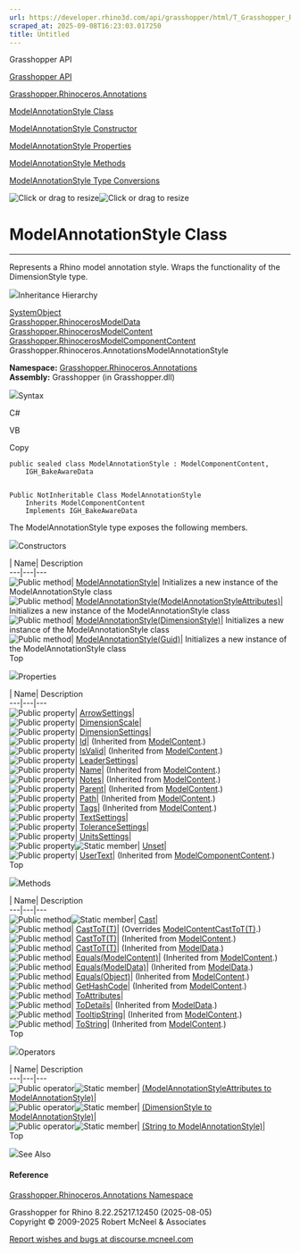 ```yaml
---
url: https://developer.rhino3d.com/api/grasshopper/html/T_Grasshopper_Rhinoceros_Annotations_ModelAnnotationStyle.htm
scraped_at: 2025-09-08T16:23:03.017250
title: Untitled
---
```


Grasshopper API

[Grasshopper API](../html/723c01da-9986-4db2-8f53-6f3a7494df75.htm
"Grasshopper API")

[Grasshopper.Rhinoceros.Annotations](../html/N_Grasshopper_Rhinoceros_Annotations.htm
"Grasshopper.Rhinoceros.Annotations")

[ModelAnnotationStyle
Class](../html/T_Grasshopper_Rhinoceros_Annotations_ModelAnnotationStyle.htm
"ModelAnnotationStyle Class")

[ModelAnnotationStyle Constructor
](../html/Overload_Grasshopper_Rhinoceros_Annotations_ModelAnnotationStyle__ctor.htm
"ModelAnnotationStyle Constructor ")

[ModelAnnotationStyle
Properties](../html/Properties_T_Grasshopper_Rhinoceros_Annotations_ModelAnnotationStyle.htm
"ModelAnnotationStyle Properties")

[ModelAnnotationStyle
Methods](../html/Methods_T_Grasshopper_Rhinoceros_Annotations_ModelAnnotationStyle.htm
"ModelAnnotationStyle Methods")

[ModelAnnotationStyle Type
Conversions](../html/Operators_T_Grasshopper_Rhinoceros_Annotations_ModelAnnotationStyle.htm
"ModelAnnotationStyle Type Conversions")

![Click or drag to resize](../icons/TocOpen.gif)![Click or drag to
resize](../icons/TocClose.gif)

# ModelAnnotationStyle Class  
  
---  
  
Represents a Rhino model annotation style. Wraps the functionality of the
DimensionStyle type.

![](../icons/SectionExpanded.png)Inheritance Hierarchy

[SystemObject](https://docs.microsoft.com/dotnet/api/system.object)  
[Grasshopper.RhinocerosModelData](T_Grasshopper_Rhinoceros_ModelData.htm)  
[Grasshopper.RhinocerosModelContent](T_Grasshopper_Rhinoceros_ModelContent.htm)  
[Grasshopper.RhinocerosModelComponentContent](T_Grasshopper_Rhinoceros_ModelComponentContent.htm)  
Grasshopper.Rhinoceros.AnnotationsModelAnnotationStyle  

**Namespace:**
[Grasshopper.Rhinoceros.Annotations](N_Grasshopper_Rhinoceros_Annotations.htm)  
**Assembly:** Grasshopper (in Grasshopper.dll)

![](../icons/SectionExpanded.png)Syntax

C#

VB

Copy

    
    
    public sealed class ModelAnnotationStyle : ModelComponentContent, 
    	IGH_BakeAwareData
    
    
    Public NotInheritable Class ModelAnnotationStyle
    	Inherits ModelComponentContent
    	Implements IGH_BakeAwareData

The ModelAnnotationStyle type exposes the following members.

![](../icons/SectionExpanded.png)Constructors

| Name| Description  
---|---|---  
![Public method](../icons/pubmethod.gif)|
[ModelAnnotationStyle](M_Grasshopper_Rhinoceros_Annotations_ModelAnnotationStyle__ctor.htm)|
Initializes a new instance of the ModelAnnotationStyle class  
![Public method](../icons/pubmethod.gif)|
[ModelAnnotationStyle(ModelAnnotationStyleAttributes)](M_Grasshopper_Rhinoceros_Annotations_ModelAnnotationStyle__ctor_1.htm)|
Initializes a new instance of the ModelAnnotationStyle class  
![Public method](../icons/pubmethod.gif)|
[ModelAnnotationStyle(DimensionStyle)](M_Grasshopper_Rhinoceros_Annotations_ModelAnnotationStyle__ctor_2.htm)|
Initializes a new instance of the ModelAnnotationStyle class  
![Public method](../icons/pubmethod.gif)|
[ModelAnnotationStyle(Guid)](M_Grasshopper_Rhinoceros_Annotations_ModelAnnotationStyle__ctor_3.htm)|
Initializes a new instance of the ModelAnnotationStyle class  
Top

![](../icons/SectionExpanded.png)Properties

| Name| Description  
---|---|---  
![Public property](../icons/pubproperty.gif)|
[ArrowSettings](P_Grasshopper_Rhinoceros_Annotations_ModelAnnotationStyle_ArrowSettings.htm)|  
![Public property](../icons/pubproperty.gif)|
[DimensionScale](P_Grasshopper_Rhinoceros_Annotations_ModelAnnotationStyle_DimensionScale.htm)|  
![Public property](../icons/pubproperty.gif)|
[DimensionSettings](P_Grasshopper_Rhinoceros_Annotations_ModelAnnotationStyle_DimensionSettings.htm)|  
![Public property](../icons/pubproperty.gif)|
[Id](P_Grasshopper_Rhinoceros_ModelContent_Id.htm)|  (Inherited from
[ModelContent](T_Grasshopper_Rhinoceros_ModelContent.htm).)  
![Public property](../icons/pubproperty.gif)|
[IsValid](P_Grasshopper_Rhinoceros_ModelContent_IsValid.htm)|  (Inherited from
[ModelContent](T_Grasshopper_Rhinoceros_ModelContent.htm).)  
![Public property](../icons/pubproperty.gif)|
[LeaderSettings](P_Grasshopper_Rhinoceros_Annotations_ModelAnnotationStyle_LeaderSettings.htm)|  
![Public property](../icons/pubproperty.gif)|
[Name](P_Grasshopper_Rhinoceros_ModelContent_Name.htm)|  (Inherited from
[ModelContent](T_Grasshopper_Rhinoceros_ModelContent.htm).)  
![Public property](../icons/pubproperty.gif)|
[Notes](P_Grasshopper_Rhinoceros_ModelContent_Notes.htm)|  (Inherited from
[ModelContent](T_Grasshopper_Rhinoceros_ModelContent.htm).)  
![Public property](../icons/pubproperty.gif)|
[Parent](P_Grasshopper_Rhinoceros_ModelContent_Parent.htm)|  (Inherited from
[ModelContent](T_Grasshopper_Rhinoceros_ModelContent.htm).)  
![Public property](../icons/pubproperty.gif)|
[Path](P_Grasshopper_Rhinoceros_ModelContent_Path.htm)|  (Inherited from
[ModelContent](T_Grasshopper_Rhinoceros_ModelContent.htm).)  
![Public property](../icons/pubproperty.gif)|
[Tags](P_Grasshopper_Rhinoceros_ModelContent_Tags.htm)|  (Inherited from
[ModelContent](T_Grasshopper_Rhinoceros_ModelContent.htm).)  
![Public property](../icons/pubproperty.gif)|
[TextSettings](P_Grasshopper_Rhinoceros_Annotations_ModelAnnotationStyle_TextSettings.htm)|  
![Public property](../icons/pubproperty.gif)|
[ToleranceSettings](P_Grasshopper_Rhinoceros_Annotations_ModelAnnotationStyle_ToleranceSettings.htm)|  
![Public property](../icons/pubproperty.gif)|
[UnitsSettings](P_Grasshopper_Rhinoceros_Annotations_ModelAnnotationStyle_UnitsSettings.htm)|  
![Public property](../icons/pubproperty.gif)![Static
member](../icons/static.gif)|
[Unset](P_Grasshopper_Rhinoceros_Annotations_ModelAnnotationStyle_Unset.htm)|  
![Public property](../icons/pubproperty.gif)|
[UserText](P_Grasshopper_Rhinoceros_ModelComponentContent_UserText.htm)|
(Inherited from
[ModelComponentContent](T_Grasshopper_Rhinoceros_ModelComponentContent.htm).)  
Top

![](../icons/SectionExpanded.png)Methods

| Name| Description  
---|---|---  
![Public method](../icons/pubmethod.gif)![Static member](../icons/static.gif)|
[Cast](M_Grasshopper_Rhinoceros_Annotations_ModelAnnotationStyle_Cast.htm)|  
![Public method](../icons/pubmethod.gif)|
[CastToT(T)](M_Grasshopper_Rhinoceros_Annotations_ModelAnnotationStyle_CastTo__1.htm)|
(Overrides
[ModelContentCastToT(T)](M_Grasshopper_Rhinoceros_ModelContent_CastTo__1.htm).)  
![Public method](../icons/pubmethod.gif)|
[CastToT(T)](M_Grasshopper_Rhinoceros_ModelContent_CastTo__1.htm)|  (Inherited
from [ModelContent](T_Grasshopper_Rhinoceros_ModelContent.htm).)  
![Public method](../icons/pubmethod.gif)|
[CastToT(T)](M_Grasshopper_Rhinoceros_ModelData_CastTo__1.htm)|  (Inherited
from [ModelData](T_Grasshopper_Rhinoceros_ModelData.htm).)  
![Public method](../icons/pubmethod.gif)|
[Equals(ModelContent)](M_Grasshopper_Rhinoceros_ModelContent_Equals.htm)|
(Inherited from [ModelContent](T_Grasshopper_Rhinoceros_ModelContent.htm).)  
![Public method](../icons/pubmethod.gif)|
[Equals(ModelData)](M_Grasshopper_Rhinoceros_ModelData_Equals.htm)|
(Inherited from [ModelData](T_Grasshopper_Rhinoceros_ModelData.htm).)  
![Public method](../icons/pubmethod.gif)|
[Equals(Object)](M_Grasshopper_Rhinoceros_ModelContent_Equals_1.htm)|
(Inherited from [ModelContent](T_Grasshopper_Rhinoceros_ModelContent.htm).)  
![Public method](../icons/pubmethod.gif)|
[GetHashCode](M_Grasshopper_Rhinoceros_ModelContent_GetHashCode.htm)|
(Inherited from [ModelContent](T_Grasshopper_Rhinoceros_ModelContent.htm).)  
![Public method](../icons/pubmethod.gif)|
[ToAttributes](M_Grasshopper_Rhinoceros_Annotations_ModelAnnotationStyle_ToAttributes.htm)|  
![Public method](../icons/pubmethod.gif)|
[ToDetails](M_Grasshopper_Rhinoceros_ModelData_ToDetails.htm)|  (Inherited
from [ModelData](T_Grasshopper_Rhinoceros_ModelData.htm).)  
![Public method](../icons/pubmethod.gif)|
[TooltipString](M_Grasshopper_Rhinoceros_ModelContent_TooltipString.htm)|
(Inherited from [ModelContent](T_Grasshopper_Rhinoceros_ModelContent.htm).)  
![Public method](../icons/pubmethod.gif)|
[ToString](M_Grasshopper_Rhinoceros_ModelContent_ToString.htm)|  (Inherited
from [ModelContent](T_Grasshopper_Rhinoceros_ModelContent.htm).)  
Top

![](../icons/SectionExpanded.png)Operators

| Name| Description  
---|---|---  
![Public operator](../icons/puboperator.gif)![Static
member](../icons/static.gif)| [(ModelAnnotationStyleAttributes to
ModelAnnotationStyle)](M_Grasshopper_Rhinoceros_Annotations_ModelAnnotationStyle_op_Implicit.htm)|  
![Public operator](../icons/puboperator.gif)![Static
member](../icons/static.gif)| [(DimensionStyle to
ModelAnnotationStyle)](M_Grasshopper_Rhinoceros_Annotations_ModelAnnotationStyle_op_Implicit_1.htm)|  
![Public operator](../icons/puboperator.gif)![Static
member](../icons/static.gif)| [(String to
ModelAnnotationStyle)](M_Grasshopper_Rhinoceros_Annotations_ModelAnnotationStyle_op_Implicit_2.htm)|  
Top

![](../icons/SectionExpanded.png)See Also

#### Reference

[Grasshopper.Rhinoceros.Annotations
Namespace](N_Grasshopper_Rhinoceros_Annotations.htm)

Grasshopper for Rhino 8.22.25217.12450 (2025-08-05)  
Copyright © 2009-2025 Robert McNeel & Associates

[Report wishes and bugs at
discourse.mcneel.com](https://discourse.mcneel.com/c/grasshopper)

